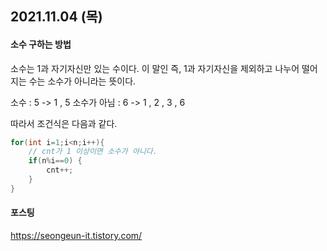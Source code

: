 ## 2021.11.04 (목)

#### 소수 구하는 방법
소수는 1과 자기자신만 있는 수이다.
이 말인 즉, 1과 자기자신을 제외하고 나누어 떨어지는 수는 소수가 아니라는 뜻이다.

소수 : 5 -> 1 , 5
소수가 아님 : 6 -> 1 , 2 , 3 , 6

따라서 조건식은 다음과 같다.

```java 
for(int i=1;i<n;i++){
    // cnt가 1 이상이면 소수가 아니다.
    if(n%i==0) {
        cnt++;
    }
}
``` 

#### 포스팅
https://seongeun-it.tistory.com/